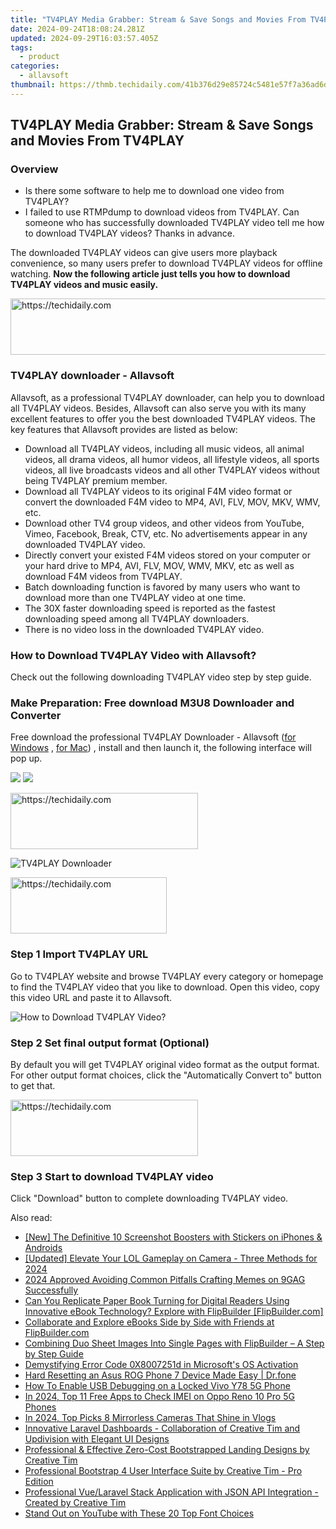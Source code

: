 ```yaml
---
title: "TV4PLAY Media Grabber: Stream & Save Songs and Movies From TV4PLAY"
date: 2024-09-24T18:08:24.281Z
updated: 2024-09-29T16:03:57.405Z
tags:
  - product
categories:
  - allavsoft
thumbnail: https://thmb.techidaily.com/41b376d29e85724c5481e57f7a36ad6deb299d08d21887a298dcedb2ce73aa51.jpg
---
```


## TV4PLAY Media Grabber: Stream & Save Songs and Movies From TV4PLAY

### Overview

* Is there some software to help me to download one video from TV4PLAY?
* I failed to use RTMPdump to download videos from TV4PLAY. Can someone who has successfully downloaded TV4PLAY video tell me how to download TV4PLAY videos? Thanks in advance.

The downloaded TV4PLAY videos can give users more playback convenience, so many users prefer to download TV4PLAY videos for offline watching. **Now the following article just tells you how to download TV4PLAY videos and music easily.**

<!-- affiliate ads begin -->
<a href="https://aligracehair.sjv.io/c/5597632/1886019/19272" target="_top" id="1886019">
  <img src="//a.impactradius-go.com/display-ad/19272-1886019" border="0" alt="https://techidaily.com" width="728" height="90"/>
</a>
<img height="0" width="0" src="https://aligracehair.sjv.io/i/5597632/1886019/19272" style="position:absolute;visibility:hidden;" border="0" />
<!-- affiliate ads end -->

### TV4PLAY downloader - Allavsoft

Allavsoft, as a professional TV4PLAY downloader, can help you to download all TV4PLAY videos. Besides, Allavsoft can also serve you with its many excellent features to offer you the best downloaded TV4PLAY videos. The key features that Allavsoft provides are listed as below:

* Download all TV4PLAY videos, including all music videos, all animal videos, all drama videos, all humor videos, all lifestyle videos, all sports videos, all live broadcasts videos and all other TV4PLAY videos without being TV4PLAY premium member.
* Download all TV4PLAY videos to its original F4M video format or convert the downloaded F4M video to MP4, AVI, FLV, MOV, MKV, WMV, etc.
* Download other TV4 group videos, and other videos from YouTube, Vimeo, Facebook, Break, CTV, etc. No advertisements appear in any downloaded TV4PLAY video.
* Directly convert your existed F4M videos stored on your computer or your hard drive to MP4, AVI, FLV, MOV, WMV, MKV, etc as well as download F4M videos from TV4PLAY.
* Batch downloading function is favored by many users who want to download more than one TV4PLAY video at one time.
* The 30X faster downloading speed is reported as the fastest downloading speed among all TV4PLAY downloaders.
* There is no video loss in the downloaded TV4PLAY video.

### How to Download TV4PLAY Video with Allavsoft?

Check out the following downloading TV4PLAY video step by step guide.

### Make Preparation: Free download M3U8 Downloader and Converter

Free download the professional TV4PLAY Downloader - Allavsoft ([for Windows](https://tools.techidaily.com/allavsoft/products/) , [for Mac](https://tools.techidaily.com/allavsoft/products/)) , install and then launch it, the following interface will pop up.

[![](https://www.allavsoft.com/how-to/../images/how-to/free-download-win.jpg)](https://tools.techidaily.com/allavsoft/products/) [![](https://www.allavsoft.com/how-to/../images/how-to/free-download-mac.jpg)](https://tools.techidaily.com/allavsoft/products/)

<!-- affiliate ads begin -->
<a href="https://aligracehair.sjv.io/c/5597632/1902273/19272" target="_top" id="1902273">
  <img src="//a.impactradius-go.com/display-ad/19272-1902273" border="0" alt="https://techidaily.com" width="300" height="90"/>
</a>
<img height="0" width="0" src="https://aligracehair.sjv.io/i/5597632/1902273/19272" style="position:absolute;visibility:hidden;" border="0" />
<!-- affiliate ads end -->

![TV4PLAY Downloader](https://www.allavsoft.com/how-to/../images/allavsoft/screen-shot-600.jpg)

<!-- affiliate ads begin -->
<a href="https://bluettius.sjv.io/c/5597632/2139116/17108" target="_top" id="2139116">
  <img src="//a.impactradius-go.com/display-ad/17108-2139116" border="0" alt="https://techidaily.com" width="250" height="90"/>
</a>
<img height="0" width="0" src="https://bluettius.sjv.io/i/5597632/2139116/17108" style="position:absolute;visibility:hidden;" border="0" />
<!-- affiliate ads end -->

### Step 1 Import TV4PLAY URL

Go to TV4PLAY website and browse TV4PLAY every category or homepage to find the TV4PLAY video that you like to download. Open this video, copy this video URL and paste it to Allavsoft.

![How to Download TV4PLAY Video?](https://www.allavsoft.com/how-to/../images/how-to/download-rtmp-video/download-rtmp-video.jpg)

### Step 2 Set final output format (Optional)

By default you will get TV4PLAY original video format as the output format. For other output format choices, click the "Automatically Convert to" button to get that.

<!-- affiliate ads begin -->
<a href="https://dhgate.sjv.io/c/5597632/2106655/12108" target="_top" id="2106655">
  <img src="//a.impactradius-go.com/display-ad/12108-2106655" border="0" alt="https://techidaily.com" width="300" height="90"/>
</a>
<img height="0" width="0" src="https://dhgate.sjv.io/i/5597632/2106655/12108" style="position:absolute;visibility:hidden;" border="0" />
<!-- affiliate ads end -->

### Step 3 Start to download TV4PLAY video

Click "Download" button to complete downloading TV4PLAY video.

<ins class="adsbygoogle"
     style="display:block"
     data-ad-format="autorelaxed"
     data-ad-client="ca-pub-7571918770474297"
     data-ad-slot="1223367746"></ins>

<ins class="adsbygoogle"
     style="display:block"
     data-ad-client="ca-pub-7571918770474297"
     data-ad-slot="8358498916"
     data-ad-format="auto"
     data-full-width-responsive="true"></ins>

<span class="atpl-alsoreadstyle">Also read:</span>
<div><ul>
<li><a href="https://some-guidance.techidaily.com/new-the-definitive-10-screenshot-boosters-with-stickers-on-iphones-and-androids/"><u>[New] The Definitive 10 Screenshot Boosters with Stickers on iPhones & Androids</u></a></li>
<li><a href="https://screen-video-capture.techidaily.com/updated-elevate-your-lol-gameplay-on-camera-three-methods-for-2024/"><u>[Updated] Elevate Your LOL Gameplay on Camera - Three Methods for 2024</u></a></li>
<li><a href="https://fox-direct.techidaily.com/2024-approved-avoiding-common-pitfalls-crafting-memes-on-9gag-successfully/"><u>2024 Approved Avoiding Common Pitfalls Crafting Memes on 9GAG Successfully</u></a></li>
<li><a href="https://fox-useful.techidaily.com/can-you-replicate-paper-book-turning-for-digital-readers-using-innovative-ebook-technology-explore-with-flipbuilder-flipbuildercom/"><u>Can You Replicate Paper Book Turning for Digital Readers Using Innovative eBook Technology? Explore with FlipBuilder [FlipBuilder.com]</u></a></li>
<li><a href="https://fox-useful.techidaily.com/collaborate-and-explore-ebooks-side-by-side-with-friends-at-flipbuildercom/"><u>Collaborate and Explore eBooks Side by Side with Friends at FlipBuilder.com</u></a></li>
<li><a href="https://fox-useful.techidaily.com/combining-duo-sheet-images-into-single-pages-with-flipbuilder-a-step-by-step-guide/"><u>Combining Duo Sheet Images Into Single Pages with FlipBuilder – A Step by Step Guide</u></a></li>
<li><a href="https://windows11.techidaily.com/demystifying-error-code-0x8007251d-in-microsofts-os-activation/"><u>Demystifying Error Code 0X8007251d in Microsoft's OS Activation</u></a></li>
<li><a href="https://techidaily.com/hard-resetting-an-asus-rog-phone-7-device-made-easy-drfone-by-drfone-reset-android-reset-android/"><u>Hard Resetting an Asus ROG Phone 7 Device Made Easy | Dr.fone</u></a></li>
<li><a href="https://android-unlock.techidaily.com/how-to-enable-usb-debugging-on-a-locked-vivo-y78-5g-phone-by-drfone-android/"><u>How To Enable USB Debugging on a Locked Vivo Y78 5G Phone</u></a></li>
<li><a href="https://sim-unlock.techidaily.com/in-2024-top-11-free-apps-to-check-imei-on-oppo-reno-10-pro-5g-phones-by-drfone-android/"><u>In 2024, Top 11 Free Apps to Check IMEI on Oppo Reno 10 Pro 5G Phones</u></a></li>
<li><a href="https://youtube-tips.techidaily.com/24-top-picks-8-mirrorless-cameras-that-shine-in-vlogs/"><u>In 2024, Top Picks 8 Mirrorless Cameras That Shine in Vlogs</u></a></li>
<li><a href="https://fox-useful.techidaily.com/innovative-laravel-dashboards-collaboration-of-creative-tim-and-updivision-with-elegant-ui-designs/"><u>Innovative Laravel Dashboards - Collaboration of Creative Tim and Updivision with Elegant UI Designs</u></a></li>
<li><a href="https://fox-useful.techidaily.com/professional-and-effective-zero-cost-bootstrapped-landing-designs-by-creative-tim/"><u>Professional & Effective Zero-Cost Bootstrapped Landing Designs by Creative Tim</u></a></li>
<li><a href="https://fox-useful.techidaily.com/professional-bootstrap-4-user-interface-suite-by-creative-tim-pro-edition/"><u>Professional Bootstrap 4 User Interface Suite by Creative Tim - Pro Edition</u></a></li>
<li><a href="https://fox-useful.techidaily.com/professional-vuelaravel-stack-application-with-json-api-integration-created-by-creative-tim/"><u>Professional Vue/Laravel Stack Application with JSON API Integration - Created by Creative Tim</u></a></li>
<li><a href="https://youtube-zero.techidaily.com/-out-on-youtube-with-these-20-top-font-choices/"><u>Stand Out on YouTube with These 20 Top Font Choices</u></a></li>
</ul></div>

